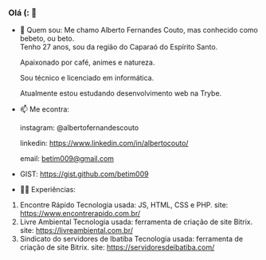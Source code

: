 ### Olá (: 👋

- 💬 Quem sou:
  Me chamo Alberto Fernandes Couto, mas conhecido como bebeto, ou beto.  
  Tenho 27 anos, sou da região do Caparaó do Espírito Santo. 
  
  Apaixonado por café, animes e natureza. 
  
  Sou técnico e licenciado em informática. 
  
  Atualmente estou estudando desenvolvimento web na Trybe.  


- 📫 Me econtra: 

  instagram: @albertofernandescouto
  
  linkedin: https://www.linkedin.com/in/albertocouto/
  
  email: betim009@gmail.com
  
- GIST: 
  https://gist.github.com/betim009
  
- :technologist: Experiências:
 1. Encontre Rápido
    Tecnologia usada: JS, HTML, CSS e PHP. 
    site: https://www.encontrerapido.com.br/
 2. Livre Ambiental 
    Tecnologia usada: ferramenta de criação de site Bitrix. 
    site: https://livreambiental.com.br/
 3. Sindicato do servidores de Ibatiba
    Tecnologia usada: ferramenta de criação de site Bitrix. 
    site: https://servidoresdeibatiba.com/


